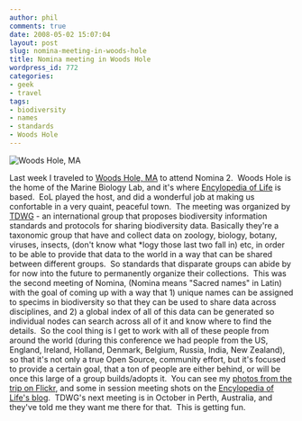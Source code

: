 ```yaml
---
author: phil
comments: true
date: 2008-05-02 15:07:04
layout: post
slug: nomina-meeting-in-woods-hole
title: Nomina meeting in Woods Hole
wordpress_id: 772
categories:
- geek
- travel
tags:
- biodiversity
- names
- standards
- Woods Hole
---
```


![Woods Hole, MA](http://farm3.static.flickr.com/2120/2440311094_b307558891_d.jpg)


Last week I traveled to [Woods Hole, MA](http://maps.google.com/maps?ie=UTF8&t=h&ll=41.525801,-70.657539&spn=0.089961,0.188828&z=12&source=embed) to attend Nomina 2.  Woods Hole is the home of the Marine Biology Lab, and it's where [Encylopedia of Life](http://www.eol.org/) is based.  EoL played the host, and did a wonderful job at making us confortable in a very quaint, peaceful town.  The meeting was organized by [TDWG](http://www.tdwg.org/) - an international group that proposes biodiversity information standards and protocols for sharing biodiversity data. Basically they're a taxonomic group that have and collect data on zoology, biology, botany, viruses, insects, (don't know what *logy those last two fall in) etc, in order to be able to provide that data to the world in a way that can be shared between different groups.  So standards that disparate groups can abide by for now into the future to permanently organize their collections.  This was the second meeting of Nomina, (Nomina means "Sacred names" in Latin) with the goal of coming up with a way that 1) unique names can be assigned to specims in biodiversity so that they can be used to share data across disciplines, and 2) a global index of all of this data can be generated so individual nodes can search across all of it and know where to find the details.  So the cool thing is I get to work with all of these people from around the world (during this conference we had people from the US, England, Ireland, Holland, Denmark, Belgium, Russia, India, New Zealand), so that it's not only a true Open Source, community effort, but it's focused to provide a certain goal, that a ton of people are either behind, or will be once this large of a group builds/adopts it.  You can see my [photos from the trip on Flickr](http://flickr.com/photos/fak3r/sets/72157604728196331/), and some in session meeting shots on the [Encylopedia of Life's blog](http://blog.eol.org/2008/04/24/nomina-2-workshop-succeeded/).  TDWG's next meeting is in October in Perth, Australia, and they've told me they want me there for that.  This is getting fun.
